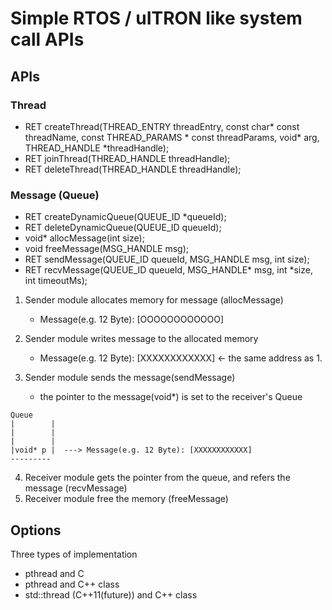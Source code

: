 # Simple RTOS / uITRON like system call APIs

## APIs
### Thread
- RET createThread(THREAD_ENTRY threadEntry, const char* const threadName, const THREAD_PARAMS * const threadParams, void* arg, THREAD_HANDLE *threadHandle);
- RET joinThread(THREAD_HANDLE threadHandle);
- RET deleteThread(THREAD_HANDLE threadHandle);

### Message (Queue)
- RET createDynamicQueue(QUEUE_ID *queueId);
- RET deleteDynamicQueue(QUEUE_ID queueId);
- void* allocMessage(int size);
- void freeMessage(MSG_HANDLE msg);
- RET sendMessage(QUEUE_ID queueId, MSG_HANDLE msg, int size);
- RET recvMessage(QUEUE_ID queueId, MSG_HANDLE* msg, int *size, int timeoutMs);

1. Sender module allocates memory for message (allocMessage)
	- Message(e.g. 12 Byte): [OOOOOOOOOOOO]

2. Sender module writes message to the allocated memory
	- Message(e.g. 12 Byte): [XXXXXXXXXXXX]	<- the same address as 1.

3. Sender module sends the message(sendMessage)
	- the pointer to the message(void*) is set to the receiver's Queue

```
Queue
|        |
|        |
|        |
|void* p |  ---> Message(e.g. 12 Byte): [XXXXXXXXXXXX]
---------
```

4. Receiver module gets the pointer from the queue, and refers the message (recvMessage)
5. Receiver module free the memory (freeMessage)

## Options
Three types of implementation
- pthread and C
- pthread and C++ class
- std::thread (C++11(future)) and C++ class
